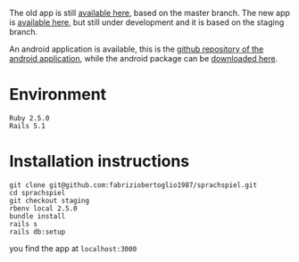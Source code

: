 The old app is still [available here](https://sprachspiel.herokuapp.com), based on the master branch.
The new app is [available here](https://sprachspiel-staging.herokuapp.com), but still under development and it is based on the staging branch.

An android application is available, this is the [github repository of the android application](https://github.com/fabriziobertoglio1987/sprachspiel-android), while the android package can be [downloaded here](https://s3.eu-central-1.amazonaws.com/sprachspiel/app-release.apk).

# Environment


```
Ruby 2.5.0
Rails 5.1 
```

# Installation instructions

```
git clone git@github.com:fabriziobertoglio1987/sprachspiel.git
cd sprachspiel
git checkout staging
rbenv local 2.5.0
bundle install
rails s
rails db:setup
```
you find the app at `localhost:3000`
